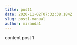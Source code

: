 ```yaml
---
title: post1
date: 2020-11-02T07:32:38.184Z
slug: post1-manual
author: miranda1
---
```

content post 1